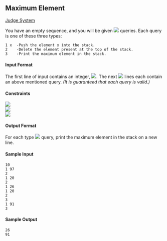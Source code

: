 ## Maximum Element

[Judge System](https://www.hackerrank.com/challenges/maximum-element/problem)

You have an empty sequence, and you will be given <img src="https://latex.codecogs.com/svg.latex?\Large&space;N"> queries. Each query is one of these three types:
```
1 x  -Push the element x into the stack.
2    -Delete the element present at the top of the stack.
3    -Print the maximum element in the stack.
```
#### Input Format

The first line of input contains an integer, <img src="https://latex.codecogs.com/svg.latex?\Large&space;N">. The next <img src="https://latex.codecogs.com/svg.latex?\Large&space;N"> lines each contain an above mentioned query. *(It is guaranteed that each query is valid.)*

#### Constraints
<img src="https://latex.codecogs.com/svg.latex?\Large&space;1\le{N}\le{10^5}"><br>
<img src="https://latex.codecogs.com/svg.latex?\Large&space;1\le{x}\le{10^9}"><br>
<img src="https://latex.codecogs.com/svg.latex?\Large&space;1\le{type\le{3}}">

#### Output Format

For each type <img src="https://latex.codecogs.com/svg.latex?\Large&space;3"> query, print the maximum element in the stack on a new line.

#### Sample Input
```
10
1 97
2
1 20
2
1 26
1 20
2
3
1 91
3
```
#### Sample Output
```
26
91
```
